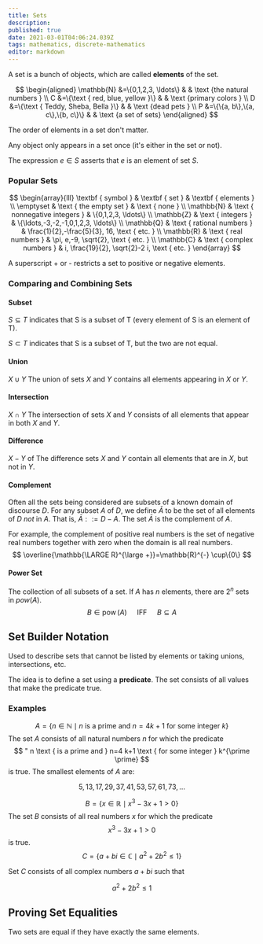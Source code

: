 ```yaml
---
title: Sets
description: 
published: true
date: 2021-03-01T04:06:24.039Z
tags: mathematics, discrete-mathematics
editor: markdown
---
```


A set is a bunch of objects, which are called **elements** of the set. 


$$
\begin{aligned}
\mathbb{N} &=\{0,1,2,3, \ldots\} & & \text {the natural numbers } \\
C &=\{\text { red, blue, yellow }\} & & \text {primary colors } \\
D &=\{\text { Teddy, Sheba, Bella }\} & & \text {dead pets } \\ 
P &=\{\{a, b\},\{a, c\},\{b, c\}\} & & \text {a set of sets}
\end{aligned}
$$

The order of elements in a set don't matter. 

Any object only appears in a set once (it's either in the set or not).

The expression $e \in S$ asserts that $e$ is an element of set $S$.

### Popular Sets

$$
\begin{array}{lll}
\textbf { symbol } & \textbf { set } & \textbf { elements } \\
\emptyset & \text { the empty set } & \text { none } \\
\mathbb{N} & \text { nonnegative integers } & \{0,1,2,3, \ldots\} \\
\mathbb{Z} & \text { integers } & \{\ldots,-3,-2,-1,0,1,2,3, \ldots\} \\
\mathbb{Q} & \text { rational numbers } & \frac{1}{2},-\frac{5}{3}, 16, \text { etc. } \\
\mathbb{R} & \text { real numbers } & \pi, e,-9, \sqrt{2}, \text { etc. } \\
\mathbb{C} & \text { complex numbers } & i, \frac{19}{2}, \sqrt{2}-2 i, \text { etc. }
\end{array}
$$

A superscript + or - restricts a set to positive or negative elements.

### Comparing and Combining Sets

#### Subset 
$S \subseteq T$ indicates that S is a subset of T (every element of S is an element of T).

$S \subset T$ indicates that S is a subset of T, but the two are not equal.

#### Union 
$X \cup Y$ The union of sets $X$ and $Y$ contains all elements appearing in $X$ or $Y$.
#### Intersection
$X \cap Y$ The intersection of sets $X$ and $Y$ consists of all elements that appear in both $X$ and $Y$.
#### Difference
$X-Y$ of The difference sets $X$ and $Y$ contain all elements that are in $X$, but not in $Y$.
#### Complement 
Often all the sets being considered are subsets of a known domain of discourse $D$. For any subset $A$ of $D$, we define $\bar{A}$ to be the set of all elements of $D$ *not* in $A$. That is, $\bar{A}::=D-A$. The set $\bar{A}$ is the complement of $A$.

For example, the complement of positive real numbers is the set of negative real numbers together with zero when the domain is all real numbers.
$$
\overline{\mathbb{\LARGE R}^{\large +}}=\mathbb{R}^{-} \cup\{0\}
$$
#### Power Set
The collection of all subsets of a set. If $A$ has $n$ elements, there are $2^n$ sets in $pow(A)$.
$$
B \in \operatorname{pow}(A) \quad \text { IFF } \quad B \subseteq A
$$

## Set Builder Notation
Used to describe sets that cannot be listed by elements or taking unions, intersections, etc. 

The idea is to define a set using a **predicate**. The set consists of all values that make the predicate true. 

### Examples

$$
A=\{n \in \mathbb{N} \mid n \text { is a prime and } n=4 k+1 \text { for some integer } k\}
$$
The set $A$ consists of all natural numbers $n$ for which the predicate 
$$
" n \text { is a prime and } n=4 k+1 \text { for some integer } k^{\prime \prime}
$$
is true. The smallest elements of $A$ are:

$$
5,13,17,29,37,41,53,57,61,73, \ldots
$$


$$
B=\left\{x \in \mathbb{R} \mid x^{3}-3 x+1>0\right\}
$$
The set $B$ consists of all real numbers $x$ for which the predicate 
$$
x^{3}-3 x+1>0
$$
is true.
$$
C=\left\{a+b i \in \mathbb{C} \mid a^{2}+2 b^{2} \leq 1\right\}
$$

Set $C$ consists of all complex numbers $a+b i$ such that

$$
a^{2}+2 b^{2} \leq 1
$$

## Proving Set Equalities
Two sets are equal if they have exactly the same elements. 
